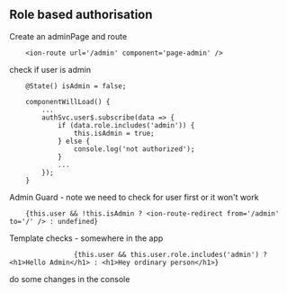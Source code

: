 ## Role based authorisation

Create an adminPage and route

```tsx
	<ion-route url='/admin' component='page-admin' />
```

check if user is admin 

```tsx
	@State() isAdmin = false;

	componentWillLoad() {
		...
		authSvc.user$.subscribe(data => {
			if (data.role.includes('admin')) {
				this.isAdmin = true;
			} else {
				console.log('not authorized');
			}
			...
		});
	}
```

Admin Guard - note we need to check for user first or it won't work
```tsx
	{this.user && !this.isAdmin ? <ion-route-redirect from='/admin' to='/' /> : undefined}
```


Template checks - somewhere in the app

```tsx
				{this.user && this.user.role.includes('admin') ? <h1>Hello Admin</h1> : <h1>Hey ordinary person</h1>}
```

do some changes in the console